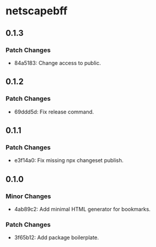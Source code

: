 # netscapebff

## 0.1.3

### Patch Changes

-   84a5183: Change access to public.

## 0.1.2

### Patch Changes

-   69ddd5d: Fix release command.

## 0.1.1

### Patch Changes

-   e3f14a0: Fix missing npx changeset publish.

## 0.1.0

### Minor Changes

-   4ab89c2: Add minimal HTML generator for bookmarks.

### Patch Changes

-   3f65b12: Add package boilerplate.
